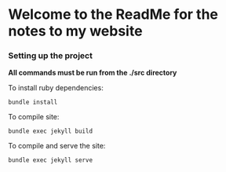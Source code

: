 # Welcome to the ReadMe for the notes to my website

### Setting up the project

**All commands must be run from the ./src directory**

To install ruby dependencies:

    bundle install

To compile site:

    bundle exec jekyll build

To compile and serve the site:

    bundle exec jekyll serve
